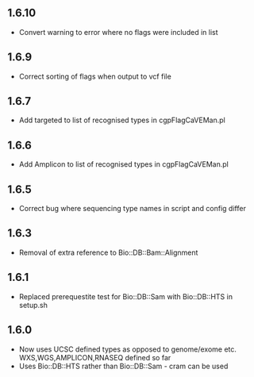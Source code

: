 ## 1.6.10
*   Convert warning to error where no flags were included in list

## 1.6.9
*   Correct sorting of flags when output to vcf file

## 1.6.7
*   Add targeted to list of recognised types in cgpFlagCaVEMan.pl

## 1.6.6
*   Add Amplicon to list of recognised types in cgpFlagCaVEMan.pl

## 1.6.5
*   Correct bug where sequencing type names in script and config differ

## 1.6.3
*   Removal of extra reference to Bio::DB::Bam::Alignment

## 1.6.1
*   Replaced prerequestite test for Bio::DB::Sam with Bio::DB::HTS in setup.sh

## 1.6.0
*   Now uses UCSC defined types as opposed to genome/exome etc. WXS,WGS,AMPLICON,RNASEQ defined so far
*   Uses Bio::DB::HTS rather than Bio::DB::Sam - cram can be used
